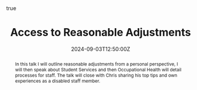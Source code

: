 ---
title: "Access to Reasonable Adjustments"
event: September monthly meeting for the Centre for Mathematical Modelling of Infectious Diseases (CMMID)
location: Hybrid, Keppel Street LG-81 and Online, Worldwide
summary: How to access reasonable adjustments as an Early Career Researcher (ECR) and beyond
abstract: "In this talk I will outline reasonable adjustments from a personal perspective, I will then speak about Student Services and then Occupational Health will detail processes for staff. The talk will close with Chris sharing his top tips and own experiences as a disabled staff member."

# Talk start and end times.
#   End time can optionally be hidden by prefixing the line with `#`.
date: "2024-09-03T12:50:00Z"
#date_end: "2030-06-01T15:00:00Z"
#all_day: false

# Schedule page publish date (NOT talk date).
publishDate: "2024-09-03T00:00:00Z"

authors:
  - Em Prestige
  - Chris Grundy
  - Lina Ahmed
  - Sarah Joomun
tags: []

# Is this a featured talk? (true/false)
featured: false

#links:
#- icon: twitter
#  icon_pack: fab
#  name: Follow
#  url: https://twitter.com/georgecushen
#url_code: ""
url_slides: https://docs.google.com/presentation/d/1Itk3_uL6_fDMXkmn3IVCkpGG-kW_F2S5f0lWUt_-kPk/edit?usp=sharing
#url_pdf: ""
#url_video: ""

# Markdown Slides (optional).
#   Associate this talk with Markdown slides.
#   Simply enter your slide deck's filename without extension.
#   E.g. `slides = "example-slides"` references `content/slides/example-slides.md`.
#   Otherwise, set `slides = ""`.

# Projects (optional).
#   Associate this post with one or more of your projects.
#   Simply enter your project's folder or file name without extension.
#   E.g. `projects = ["internal-project"]` references `content/project/deep-learning/index.md`.
#   Otherwise, set `projects = []`.
projects:
  - accessibility

# Enable math on this page?
math: true
---